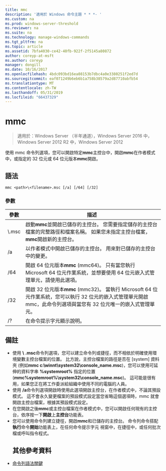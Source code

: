 ```yaml
---
title: mmc
description: '適用於 Windows 命令主題 * * *- '
ms.custom: na
ms.prod: windows-server-threshold
ms.reviewer: na
ms.suite: na
ms.technology: manage-windows-commands
ms.tgt_pltfrm: na
ms.topic: article
ms.assetid: 7bfa4030-ce42-40fb-922f-2f5145a80872
author: coreyp-at-msft
ms.author: coreyp
manager: dongill
ms.date: 10/16/2017
ms.openlocfilehash: 4bdc093bd16ea08153b7dbc4a0e3380251f2ed7d
ms.sourcegitcommit: eaf071249b6eb6b1a758b38579a2d87710abfb54
ms.translationtype: MT
ms.contentlocale: zh-TW
ms.lasthandoff: 05/31/2019
ms.locfileid: "66437329"
---
```

# <a name="mmc"></a>mmc

>適用於：Windows Server （半年通道），Windows Server 2016 中，Windows Server 2012 R2 中，Windows Server 2012

使用 mmc 命令列選項，您可以開啟特定**mmc**主控台中，開啟**mmc**在作者模式中，或指定的 32 位元或 64 位元版本**mmc**開啟。
## <a name="syntax"></a>語法
```
mmc <path>\<filename>.msc [/a] [/64] [/32]
```
### <a name="parameters"></a>參數

|       參數        |                                                                                                 描述                                                                                                 |
|------------------------|-------------------------------------------------------------------------------------------------------------------------------------------------------------------------------------------------------------|
| <path>\\<filename>.msc |        啟動**mmc**並開啟已儲存的主控台。 您需要指定儲存的主控台檔案的完整路徑和檔案名稱。 如果您未指定主控台檔案， **mmc**開啟新的主控台。         |
|           /a           |                                                               以作者模式中開啟已儲存的主控台。  用來對已儲存的主控台中的變更。                                                                |
|          /64           |                         開啟 64 位元版本**mmc** (mmc64)。 只有當您執行 Microsoft 64 位元作業系統，並想要使用 64 位元嵌入式管理單元，請使用此選項。                          |
|          /32           | 開啟 32 位元版本**mmc** (mmc32)。 當執行 Microsoft 64 位元作業系統，您可以執行 32 位元的嵌入式管理單元開啟 mmc，此命令列選項與當您有 32 位元唯一的嵌入式管理單元。 |
|           /?           |                                                                                    在命令提示字元顯示說明。                                                                                     |

## <a name="remarks"></a>備註
- 使用<path> **\\** <filename> **.msc**命令列選項，您可以建立命令列或捷徑，而不相依於明確使用環境變數主控台檔案的位置。 比方說，主控台檔案的路徑是否在 [system] 資料夾 (例如**mmc c:\winnt\system32\console_name.msc**)，您可以使用可延伸的資料字串 **%systemroot%** 指定的位置(**mmc%systemroot%\system32\console_name.msc**)。 這可能是很有用，如果您正在將工作委派給組織中使用不同的電腦的人員。
- 使用 **/a**命令列選項開啟時使用此選項開啟主控台，在作者模式中，不論其預設模式。 這不會永久變更檔案的預設模式設定當您省略這個選項時，mmc 就會開啟主控台檔案，根據其預設模式設定。
- 在您開啟之後**mmc**或主控台檔案在作者模式中，您可以開啟任何現有的主控台，依序按一下**開啟**上**主控台**功能表。
- 您可以使用命令列建立捷徑，開啟**mmc**和已儲存的主控台。 命令列命令搭配**執行**命令**開始**功能表上，在任何命令提示字元 視窗中，在捷徑中，或任何批次檔或呼叫指令程式。
  ## <a name="additional-references"></a>其他參考資料
- [命令列語法關鍵](command-line-syntax-key.md)

